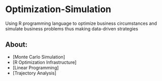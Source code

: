 # Optimization-Simulation
Using R programming language to optimize business circumstances and simulate business problems thus making data-driven strategies

## About:
* [Monte Carlo Simulation]
* [R Optimization Infrastructure]
* [Linear Programming]
* [Trajectory Analysis]
